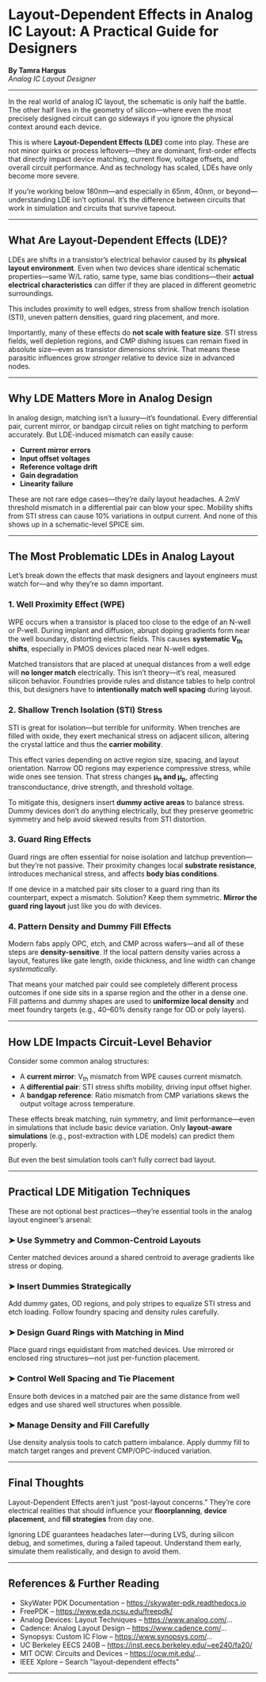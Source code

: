 # Layout-Dependent Effects in Analog IC Layout: A Practical Guide for Designers

**By Tamra Hargus**  
_Analog IC Layout Designer_

---

In the real world of analog IC layout, the schematic is only half the battle. The other half lives in the geometry of silicon—where even the most precisely designed circuit can go sideways if you ignore the physical context around each device.

This is where **Layout-Dependent Effects (LDE)** come into play. These are not minor quirks or process leftovers—they are dominant, first-order effects that directly impact device matching, current flow, voltage offsets, and overall circuit performance. And as technology has scaled, LDEs have only become more severe.

If you’re working below 180nm—and especially in 65nm, 40nm, or beyond—understanding LDE isn’t optional. It’s the difference between circuits that work in simulation and circuits that survive tapeout.

---

## What Are Layout-Dependent Effects (LDE)?

LDEs are shifts in a transistor’s electrical behavior caused by its **physical layout environment**. Even when two devices share identical schematic properties—same W/L ratio, same type, same bias conditions—their **actual electrical characteristics** can differ if they are placed in different geometric surroundings.

This includes proximity to well edges, stress from shallow trench isolation (STI), uneven pattern densities, guard ring placement, and more.

Importantly, many of these effects do **not scale with feature size**. STI stress fields, well depletion regions, and CMP dishing issues can remain fixed in absolute size—even as transistor dimensions shrink. That means these parasitic influences grow *stronger* relative to device size in advanced nodes.

---

## Why LDE Matters More in Analog Design

In analog design, matching isn’t a luxury—it’s foundational. Every differential pair, current mirror, or bandgap circuit relies on tight matching to perform accurately. But LDE-induced mismatch can easily cause:

- **Current mirror errors**
- **Input offset voltages**
- **Reference voltage drift**
- **Gain degradation**
- **Linearity failure**

These are not rare edge cases—they’re daily layout headaches. A 2mV threshold mismatch in a differential pair can blow your spec. Mobility shifts from STI stress can cause 10% variations in output current. And none of this shows up in a schematic-level SPICE sim.

---

## The Most Problematic LDEs in Analog Layout

Let’s break down the effects that mask designers and layout engineers must watch for—and why they’re so damn important.

### 1. Well Proximity Effect (WPE)

WPE occurs when a transistor is placed too close to the edge of an N-well or P-well. During implant and diffusion, abrupt doping gradients form near the well boundary, distorting electric fields. This causes **systematic V<sub>th</sub> shifts**, especially in PMOS devices placed near N-well edges.

Matched transistors that are placed at unequal distances from a well edge will **no longer match** electrically. This isn’t theory—it’s real, measured silicon behavior. Foundries provide rules and distance tables to help control this, but designers have to **intentionally match well spacing** during layout.

### 2. Shallow Trench Isolation (STI) Stress

STI is great for isolation—but terrible for uniformity. When trenches are filled with oxide, they exert mechanical stress on adjacent silicon, altering the crystal lattice and thus the **carrier mobility**.

This effect varies depending on active region size, spacing, and layout orientation. Narrow OD regions may experience compressive stress, while wide ones see tension. That stress changes **μ<sub>n</sub> and μ<sub>p</sub>**, affecting transconductance, drive strength, and threshold voltage.

To mitigate this, designers insert **dummy active areas** to balance stress. Dummy devices don’t do anything electrically, but they preserve geometric symmetry and help avoid skewed results from STI distortion.

### 3. Guard Ring Effects

Guard rings are often essential for noise isolation and latchup prevention—but they’re not passive. Their proximity changes local **substrate resistance**, introduces mechanical stress, and affects **body bias conditions**.

If one device in a matched pair sits closer to a guard ring than its counterpart, expect a mismatch. Solution? Keep them symmetric. **Mirror the guard ring layout** just like you do with devices.

### 4. Pattern Density and Dummy Fill Effects

Modern fabs apply OPC, etch, and CMP across wafers—and all of these steps are **density-sensitive**. If the local pattern density varies across a layout, features like gate length, oxide thickness, and line width can change *systematically*.

That means your matched pair could see completely different process outcomes if one side sits in a sparse region and the other in a dense one. Fill patterns and dummy shapes are used to **uniformize local density** and meet foundry targets (e.g., 40–60% density range for OD or poly layers).

---

## How LDE Impacts Circuit-Level Behavior

Consider some common analog structures:

- A **current mirror**: V<sub>th</sub> mismatch from WPE causes current mismatch.
- A **differential pair**: STI stress shifts mobility, driving input offset higher.
- A **bandgap reference**: Ratio mismatch from CMP variations skews the output voltage across temperature.

These effects break matching, ruin symmetry, and limit performance—even in simulations that include basic device variation. Only **layout-aware simulations** (e.g., post-extraction with LDE models) can predict them properly.

But even the best simulation tools can’t fully correct bad layout.

---

## Practical LDE Mitigation Techniques

These are not optional best practices—they’re essential tools in the analog layout engineer’s arsenal:

### ➤ Use Symmetry and Common-Centroid Layouts  
Center matched devices around a shared centroid to average gradients like stress or doping.

### ➤ Insert Dummies Strategically  
Add dummy gates, OD regions, and poly stripes to equalize STI stress and etch loading. Follow foundry spacing and density rules carefully.

### ➤ Design Guard Rings with Matching in Mind  
Place guard rings equidistant from matched devices. Use mirrored or enclosed ring structures—not just per-function placement.

### ➤ Control Well Spacing and Tie Placement  
Ensure both devices in a matched pair are the same distance from well edges and use shared well structures when possible.

### ➤ Manage Density and Fill Carefully  
Use density analysis tools to catch pattern imbalance. Apply dummy fill to match target ranges and prevent CMP/OPC-induced variation.

---

## Final Thoughts

Layout-Dependent Effects aren’t just “post-layout concerns.” They’re core electrical realities that should influence your **floorplanning**, **device placement**, and **fill strategies** from day one.

Ignoring LDE guarantees headaches later—during LVS, during silicon debug, and sometimes, during a failed tapeout. Understand them early, simulate them realistically, and design to avoid them.

---

## References & Further Reading

- SkyWater PDK Documentation – https://skywater-pdk.readthedocs.io  
- FreePDK – https://www.eda.ncsu.edu/freepdk/  
- Analog Devices: Layout Techniques – https://www.analog.com/...  
- Cadence: Analog Layout Design – https://www.cadence.com/...  
- Synopsys: Custom IC Flow – https://www.synopsys.com/...  
- UC Berkeley EECS 240B – https://inst.eecs.berkeley.edu/~ee240/fa20/  
- MIT OCW: Circuits and Devices – https://ocw.mit.edu/...  
- IEEE Xplore – Search "layout-dependent effects"

---
